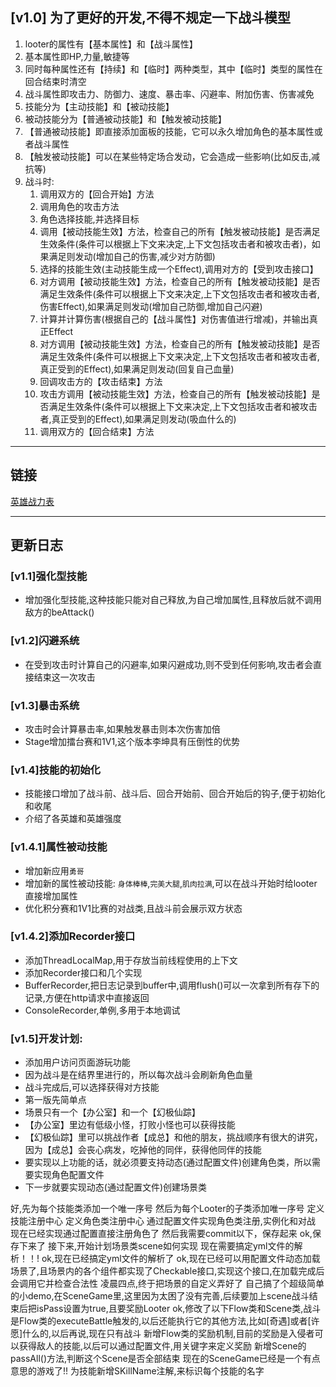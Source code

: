 ## [v1.0] 为了更好的开发,不得不规定一下战斗模型
1. looter的属性有【基本属性】和【战斗属性】
2. 基本属性即HP,力量,敏捷等
3. 同时每种属性还有【持续】和【临时】两种类型，其中【临时】类型的属性在回合结束时清空
4. 战斗属性即攻击力、防御力、速度、暴击率、闪避率、附加伤害、伤害减免
5. 技能分为【主动技能】和【被动技能】
6. 被动技能分为【普通被动技能】和【触发被动技能】
7. 【普通被动技能】即直接添加面板的技能，它可以永久增加角色的基本属性或者战斗属性
8. 【触发被动技能】可以在某些特定场合发动，它会造成一些影响(比如反击,减抗等)
9. 战斗时:
   1. 调用双方的【回合开始】方法
   2. 调用角色的攻击方法
   3. 角色选择技能,并选择目标
   4. 调用【被动技能生效】方法，检查自己的所有【触发被动技能】是否满足生效条件(条件可以根据上下文来决定,上下文包括攻击者和被攻击者)，如果满足则发动(增加自己的伤害,减少对方防御)
   5. 选择的技能生效(主动技能生成一个Effect),调用对方的【受到攻击接口】
   6. 对方调用【被动技能生效】方法，检查自己的所有【触发被动技能】是否满足生效条件(条件可以根据上下文来决定,上下文包括攻击者和被攻击者,伤害Effect),如果满足则发动(增加自己防御,增加自己闪避)
   7. 计算并计算伤害(根据自己的【战斗属性】对伤害值进行增减)，并输出真正Effect
   8. 对方调用【被动技能生效】方法，检查自己的所有【触发被动技能】是否满足生效条件(条件可以根据上下文来决定,上下文包括攻击者和被攻击者,真正受到的Effect),如果满足则发动(回复自己血量)
   9. 回调攻击方的【攻击结束】方法
   10. 攻击方调用【被动技能生效】方法，检查自己的所有【触发被动技能】是否满足生效条件(条件可以根据上下文来决定,上下文包括攻击者和被攻击者,真正受到的Effect),如果满足则发动(吸血什么的)
   11. 调用双方的【回合结束】方法

---

## 链接

[英雄战力表](src/main/java/com/nikfce/role/hero/README.MD)


---
## 更新日志

### [v1.1]强化型技能

- 增加强化型技能,这种技能只能对自己释放,为自己增加属性,且释放后就不调用敌方的beAttack()


### [v1.2]闪避系统

- 在受到攻击时计算自己的闪避率,如果闪避成功,则不受到任何影响,攻击者会直接结束这一次攻击


### [v1.3]暴击系统

- 攻击时会计算暴击率,如果触发暴击则本次伤害加倍
- Stage增加擂台赛和1V1,这个版本李坤具有压倒性的优势


### [v1.4]技能的初始化

- 技能接口增加了战斗前、战斗后、回合开始前、回合开始后的钩子,便于初始化和收尾
- 介绍了各英雄和英雄强度

### [v1.4.1]属性被动技能

- 增加新应用`勇哥`
- 增加新的属性被动技能: `身体棒棒`,`完美大腿`,`肌肉拉满`,可以在战斗开始时给looter直接增加属性
- 优化积分赛和1V1比赛的对战类,且战斗前会展示双方状态

### [v1.4.2]添加Recorder接口

- 添加ThreadLocalMap,用于存放当前线程使用的上下文
- 添加Recorder接口和几个实现
- BufferRecorder,把日志记录到buffer中,调用flush()可以一次拿到所有存下的记录,方便在http请求中直接返回
- ConsoleRecorder,单例,多用于本地调试

### [v1.5]开发计划:

- 添加用户访问页面游玩功能
- 因为战斗是在结界里进行的，所以每次战斗会刷新角色血量
- 战斗完成后,可以选择获得对方技能
- 第一版先简单点
- 场景只有一个【办公室】和一个【幻极仙踪】
- 【办公室】里边有低级小怪，打败小怪也可以获得技能
- 【幻极仙踪】里可以挑战作者【成总】和他的朋友，挑战顺序有很大的讲究，因为【成总】会丧心病发，吃掉他的同伴，获得他同伴的技能
- 要实现以上功能的话，就必须要支持动态(通过配置文件)创建角色类，所以需要实现角色配置文件
- 下一步就要实现动态(通过配置文件)创建场景类

好,先为每个技能类添加一个唯一序号
然后为每个Looter的子类添加唯一序号
定义技能注册中心
定义角色类注册中心
通过配置文件实现角色类注册,实例化和对战
现在已经实现通过配置直接注册角色了
然后我需要commit以下，保存起来
ok,保存下来了
接下来,开始计划场景类scene如何实现
现在需要搞定yml文件的解析！！!
ok,现在已经搞定yml文件的解析了
ok,现在已经可以用配置文件动态加载场景了,且场景内的各个组件都实现了Checkable接口,实现这个接口,在加载完成后会调用它并检查合法性
凌晨四点,终于把场景的自定义弄好了
自己搞了个超级简单的小demo,在SceneGame里,这里因为太困了没有完善,后续要加上scene战斗结束后把isPass设置为true,且要奖励Looter
ok,修改了以下Flow类和Scene类,战斗是Flow类的executeBattle触发的,以后还能执行它的其他方法,比如[奇遇]或者[许愿]什么的,以后再说,现在只有战斗
新增Flow类的奖励机制,目前的奖励是入侵者可以获得敌人的技能,以后可以通过配置文件,用关键字来定义奖励
新增Scene的passAll()方法,判断这个Scene是否全部结束
现在的SceneGame已经是一个有点意思的游戏了!!
为技能新增SKillName注解,来标识每个技能的名字